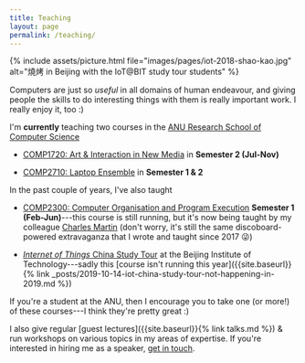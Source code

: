 ```yaml
---
title: Teaching
layout: page
permalink: /teaching/
---
```


{% include assets/picture.html file="images/pages/iot-2018-shao-kao.jpg" alt="燒烤 in Beijing with the IoT@BIT study tour students" %}

Computers are just so _useful_ in all domains of human endeavour, and giving
people the skills to do interesting things with them is really important work. I
really enjoy it, too :)

I'm **currently** teaching two courses in the [ANU Research School of Computer
Science](https://cs.anu.edu.au/courses/comp2300/)

- [COMP1720: Art & Interaction in New
  Media](https://cs.anu.edu.au/courses/comp1720/) in **Semester 2 (Jul-Nov)**

- [COMP2710: Laptop
  Ensemble](https://cs.anu.edu.au/code-creativity-culture/lens/) in **Semester 1
  & 2**

In the past couple of years, I've also taught

- [COMP2300: Computer Organisation and Program
  Execution](https://cs.anu.edu.au/courses/comp2300/) **Semester 1
  (Feb-Jun)**---this course is still running, but it's now being taught by my
  colleague [Charles Martin](http://charlesmartin.com.au/) (don't worry, it's
  still the same discoboard-powered extravaganza that I wrote and taught since
  2017 😜)

- [_Internet of Things_ China Study
  Tour](https://cs.anu.edu.au/courses/china-study-tour/) at the Beijing
  Institute of Technology---sadly this [course isn't running this
  year]({{site.baseurl}}{% link
  _posts/2019-10-14-iot-china-study-tour-not-happening-in-2019.md %})

If you're a student at the ANU, then I encourage you to take one (or more!) of
these courses---I think they're pretty great :)

I also give regular [guest lectures]({{site.baseurl}}{% link talks.md %}) &
run workshops on various topics in my areas of expertise. If you're interested
in hiring me as a speaker, [get in touch](mailto:ben.swift@anu.edu.au).
